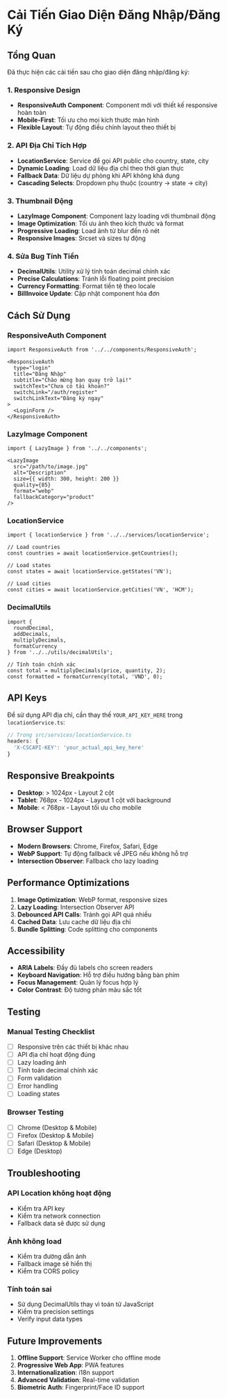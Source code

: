 # Cải Tiến Giao Diện Đăng Nhập/Đăng Ký

## Tổng Quan

Đã thực hiện các cải tiến sau cho giao diện đăng nhập/đăng ký:

### 1. Responsive Design
- **ResponsiveAuth Component**: Component mới với thiết kế responsive hoàn toàn
- **Mobile-First**: Tối ưu cho mọi kích thước màn hình
- **Flexible Layout**: Tự động điều chỉnh layout theo thiết bị

### 2. API Địa Chỉ Tích Hợp
- **LocationService**: Service để gọi API public cho country, state, city
- **Dynamic Loading**: Load dữ liệu địa chỉ theo thời gian thực
- **Fallback Data**: Dữ liệu dự phòng khi API không khả dụng
- **Cascading Selects**: Dropdown phụ thuộc (country → state → city)

### 3. Thumbnail Động
- **LazyImage Component**: Component lazy loading với thumbnail động
- **Image Optimization**: Tối ưu ảnh theo kích thước và format
- **Progressive Loading**: Load ảnh từ blur đến rõ nét
- **Responsive Images**: Srcset và sizes tự động

### 4. Sửa Bug Tính Tiền
- **DecimalUtils**: Utility xử lý tính toán decimal chính xác
- **Precise Calculations**: Tránh lỗi floating point precision
- **Currency Formatting**: Format tiền tệ theo locale
- **BillInvoice Update**: Cập nhật component hóa đơn

## Cách Sử Dụng

### ResponsiveAuth Component

```tsx
import ResponsiveAuth from '../../components/ResponsiveAuth';

<ResponsiveAuth
  type="login"
  title="Đăng Nhập"
  subtitle="Chào mừng bạn quay trở lại!"
  switchText="Chưa có tài khoản?"
  switchLink="/auth/register"
  switchLinkText="Đăng ký ngay"
>
  <LoginForm />
</ResponsiveAuth>
```

### LazyImage Component

```tsx
import { LazyImage } from '../../components';

<LazyImage
  src="/path/to/image.jpg"
  alt="Description"
  size={{ width: 300, height: 200 }}
  quality={85}
  format="webp"
  fallbackCategory="product"
/>
```

### LocationService

```tsx
import { locationService } from '../../services/locationService';

// Load countries
const countries = await locationService.getCountries();

// Load states
const states = await locationService.getStates('VN');

// Load cities
const cities = await locationService.getCities('VN', 'HCM');
```

### DecimalUtils

```tsx
import { 
  roundDecimal, 
  addDecimals, 
  multiplyDecimals, 
  formatCurrency 
} from '../../utils/decimalUtils';

// Tính toán chính xác
const total = multiplyDecimals(price, quantity, 2);
const formatted = formatCurrency(total, 'VND', 0);
```

## API Keys

Để sử dụng API địa chỉ, cần thay thế `YOUR_API_KEY_HERE` trong `locationService.ts`:

```typescript
// Trong src/services/locationService.ts
headers: {
  'X-CSCAPI-KEY': 'your_actual_api_key_here'
}
```

## Responsive Breakpoints

- **Desktop**: > 1024px - Layout 2 cột
- **Tablet**: 768px - 1024px - Layout 1 cột với background
- **Mobile**: < 768px - Layout tối ưu cho mobile

## Browser Support

- **Modern Browsers**: Chrome, Firefox, Safari, Edge
- **WebP Support**: Tự động fallback về JPEG nếu không hỗ trợ
- **Intersection Observer**: Fallback cho lazy loading

## Performance Optimizations

1. **Image Optimization**: WebP format, responsive sizes
2. **Lazy Loading**: Intersection Observer API
3. **Debounced API Calls**: Tránh gọi API quá nhiều
4. **Cached Data**: Lưu cache dữ liệu địa chỉ
5. **Bundle Splitting**: Code splitting cho components

## Accessibility

- **ARIA Labels**: Đầy đủ labels cho screen readers
- **Keyboard Navigation**: Hỗ trợ điều hướng bằng bàn phím
- **Focus Management**: Quản lý focus hợp lý
- **Color Contrast**: Độ tương phản màu sắc tốt

## Testing

### Manual Testing Checklist

- [ ] Responsive trên các thiết bị khác nhau
- [ ] API địa chỉ hoạt động đúng
- [ ] Lazy loading ảnh
- [ ] Tính toán decimal chính xác
- [ ] Form validation
- [ ] Error handling
- [ ] Loading states

### Browser Testing

- [ ] Chrome (Desktop & Mobile)
- [ ] Firefox (Desktop & Mobile)
- [ ] Safari (Desktop & Mobile)
- [ ] Edge (Desktop)

## Troubleshooting

### API Location không hoạt động
- Kiểm tra API key
- Kiểm tra network connection
- Fallback data sẽ được sử dụng

### Ảnh không load
- Kiểm tra đường dẫn ảnh
- Fallback image sẽ hiển thị
- Kiểm tra CORS policy

### Tính toán sai
- Sử dụng DecimalUtils thay vì toán tử JavaScript
- Kiểm tra precision settings
- Verify input data types

## Future Improvements

1. **Offline Support**: Service Worker cho offline mode
2. **Progressive Web App**: PWA features
3. **Internationalization**: i18n support
4. **Advanced Validation**: Real-time validation
5. **Biometric Auth**: Fingerprint/Face ID support 